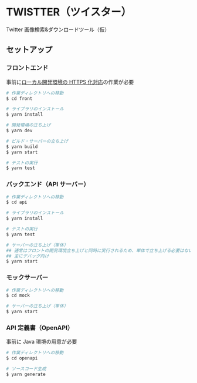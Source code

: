 # TWISTTER（ツイスター）

Twitter 画像検索&ダウンロードツール（仮）

## セットアップ

### フロントエンド

事前に[ローカル開発環境の HTTPS 化対応](./doc/ローカル開発環境のHTTPS化対応.md)の作業が必要

```bash
# 作業ディレクトリへの移動
$ cd front

# ライブラリのインストール
$ yarn install

# 開発環境の立ち上げ
$ yarn dev

# ビルド・サーバーの立ち上げ
$ yarn build
$ yarn start

# テストの実行
$ yarn test
```

### バックエンド（API サーバー）

```bash
# 作業ディレクトリへの移動
$ cd api

# ライブラリのインストール
$ yarn install

# テストの実行
$ yarn test

# サーバーの立ち上げ（単体）
## 通常はフロントの開発環境立ち上げと同時に実行されるため、単体で立ち上げる必要はない
## 主にデバッグ向け
$ yarn start
```

### モックサーバー

```bash
# 作業ディレクトリへの移動
$ cd mock

# サーバーの立ち上げ（単体）
$ yarn start
```

### API 定義書（OpenAPI）

事前に Java 環境の用意が必要

```bash
# 作業ディレクトリへの移動
$ cd openapi

# ソースコード生成
$ yarn generate
```
